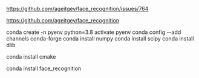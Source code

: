 https://github.com/ageitgey/face_recognition/issues/764


https://github.com/ageitgey/face_recognition


conda create -n pyenv python=3.8
activate pyenv
conda config --add channels conda-forge
conda install numpy
conda install scipy
conda install dlib

conda install cmake

conda install face_recognition

